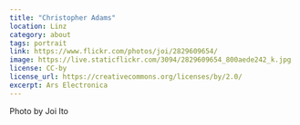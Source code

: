 ```yaml
---
title: "Christopher Adams"
location: Linz
category: about
tags: portrait
link: https://www.flickr.com/photos/joi/2829609654/
image: https://live.staticflickr.com/3094/2829609654_800aede242_k.jpg
license: CC-by
license_url: https://creativecommons.org/licenses/by/2.0/
excerpt: Ars Electronica
---
```


Photo by Joi Ito
